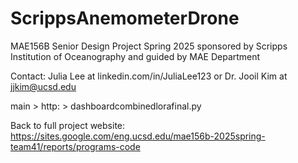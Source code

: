 # ScrippsAnemometerDrone
MAE156B Senior Design Project Spring 2025 sponsored by Scripps Institution of Oceanography and guided by MAE Department

Contact: Julia Lee at linkedin.com/in/JuliaLee123 or Dr. Jooil Kim at jjkim@ucsd.edu

main > http: > dashboardcombinedlorafinal.py

Back to full project website: https://sites.google.com/eng.ucsd.edu/mae156b-2025spring-team41/reports/programs-code 
